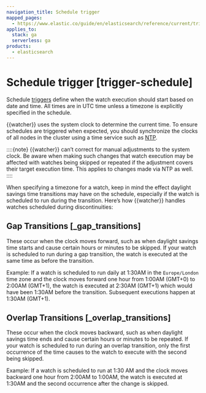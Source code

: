```yaml
---
navigation_title: Schedule trigger
mapped_pages:
  - https://www.elastic.co/guide/en/elasticsearch/reference/current/trigger-schedule.html
applies_to:
  stack: ga
  serverless: ga
products:
  - elasticsearch
---
```


# Schedule trigger [trigger-schedule]

Schedule [triggers](trigger.md) define when the watch execution should start based on date and time. All times are in UTC time unless a timezone is explicitly specified in the schedule.

{{watcher}} uses the system clock to determine the current time. To ensure schedules are triggered when expected, you should synchronize the clocks of all nodes in the cluster using a time service such as [NTP](http://www.ntp.org/).

::::{note}
{{watcher}} can’t correct for manual adjustments to the system clock. Be aware when making such changes that watch execution may be affected with watches being skipped or repeated if the adjustment covers their target execution time. This applies to changes made via NTP as well.
::::

When specifying a timezone for a watch, keep in mind the effect daylight savings time transitions may have on the schedule, especially if the watch is scheduled to run during the transition. Here’s how {{watcher}} handles watches scheduled during discontinuities:

## Gap Transitions [_gap_transitions]

These occur when the clock moves forward, such as when daylight savings time starts and cause certain hours or minutes to be skipped. If your watch is scheduled to run during a gap transition, the watch is executed at the same time as before the transition.

Example: If a watch is scheduled to run daily at 1:30AM in the `Europe/London` time zone and the clock moves forward one hour from 1:00AM (GMT+0) to 2:00AM (GMT+1), the watch is executed at 2:30AM (GMT+1) which would have been 1:30AM before the transition. Subsequent executions happen at 1:30AM (GMT+1).

## Overlap Transitions [_overlap_transitions]

These occur when the clock moves backward, such as when daylight savings time ends and cause certain hours or minutes to be repeated. If your watch is scheduled to run during an overlap transition, only the first occurrence of the time causes to the watch to execute with the second being skipped.

Example: If a watch is scheduled to run at 1:30 AM and the clock moves backward one hour from 2:00AM to 1:00AM, the watch is executed at 1:30AM and the second occurrence after the change is skipped.
